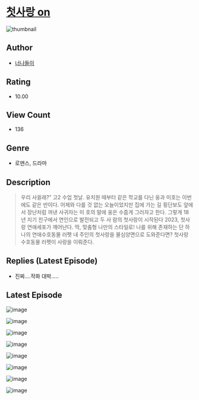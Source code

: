 # [첫사랑 on](https://comic.naver.com/challenge/list?titleId=811241)
![thumbnail](https://image-comic.pstatic.net/user_contents_data/challenge_comic/2023/05/25/367122/upload_3846464835268665953_480x623.jpeg)

## Author
- [너나들이](https://comic.naver.com/artistTitle?id=367122)

## Rating
- 10.00

## View Count
- 136

## Genre
- 로맨스, 드라마

## Description
> 우리 사귈래?” 고2 수업 첫날. 유치원 때부터 같은 학교를 다닌 웅과 미호는 이번에도 같은 반이다. 어제와 다를 것 없는 오늘이었지만 집에 가는 길 횡단보도 앞에서 장난처럼 꺼낸 사귀자는 미 호의 말에 웅은 수줍게 그러자고 한다. 그렇게 18년 지기 친구에서 연인으로 발전되고 두 사 람의 첫사랑이 시작된다 2023, 첫사랑 연애세포가 깨어난다. 딱, 맞춤형 나만의 스타일로! 나를 위해 존재하는 단 하나의 연애수호동물 러펫 내 주인의 첫사랑을 물심양면으로 도와준다면? 첫사랑 수호동물 러펫이 사랑을 이뤄준다.

## Replies (Latest Episode)
- 진짜....작화 대박.....

## Latest Episode
![image](https://image-comic.pstatic.net/user_contents_data/challenge_comic/2023/05/25/367122/upload_4063764624672241761.jpeg)

![image](https://image-comic.pstatic.net/user_contents_data/challenge_comic/2023/05/25/367122/upload_7090136068350358832.jpeg)

![image](https://image-comic.pstatic.net/user_contents_data/challenge_comic/2023/05/25/367122/upload_3847870019769020721.jpeg)

![image](https://image-comic.pstatic.net/user_contents_data/challenge_comic/2023/05/25/367122/upload_3919598863339840817.jpeg)

![image](https://image-comic.pstatic.net/user_contents_data/challenge_comic/2023/05/25/367122/upload_7220731665779405876.jpeg)

![image](https://image-comic.pstatic.net/user_contents_data/challenge_comic/2023/05/25/367122/upload_3474916559521276209.jpeg)

![image](https://image-comic.pstatic.net/user_contents_data/challenge_comic/2023/05/25/367122/upload_4051378411319472437.jpeg)

![image](https://image-comic.pstatic.net/user_contents_data/challenge_comic/2023/05/25/367122/upload_3977578301888815410.jpeg)
